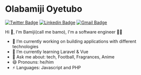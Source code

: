 # Olabamiji Oyetubo
[![Twitter Badge](https://img.shields.io/badge/-@_bamoooo-1ca0f1?style=flat-square&labelColor=1ca0f1&logo=twitter&logoColor=white&link=https://twitter.com/_bamoooo)](https://twitter.com/_bamoooo) [![Linkedin Badge](https://img.shields.io/badge/-olabamijioyetubo-blue?style=flat-square&logo=Linkedin&logoColor=white&link=https://www.linkedin.com/in/olabamiji-oyetubo-9a5538162/)](https://www.linkedin.com/in/olabamiji-oyetubo-9a5538162/) 
[![Gmail Badge](https://img.shields.io/badge/-oyetubobamiji@gmail.com-c14438?style=flat-square&logo=Gmail&logoColor=white&link=mailto:oyetubobamiji@gmail.com)](mailto:oyetubobamiji@gmail.com)

 Hi 👋, 
I'm Bamiji(call me bamo), I'm a software engineer 👨‍💻

- 🔭 I’m currently working on building applications with different technologies
- 🌱 I’m currently learning Laravel & Vue
- 💬 Ask me about: tech, Football, Fragrances, Anime
- 😄 Pronouns: he/him
-  ⚡ Languages: Javascript and PHP

